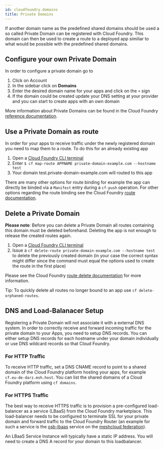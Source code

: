 ```yaml
---
id: cloudfoundry.domains
title: Private Domains
---
```


If another domain name as the predefined shared domains should be used a so called Private Domain can be registered with Cloud Foundry. This domain can then be used to create a route to a deployed app similiar to what would be possible with the predefined shared domains.

## Configure your own Private Domain

In order to configure a private domain go to

1. Click on Account
2. In the sidebar click on **Domains**
3. Enter the desired domain name for your apps and click on the `+` sign
4. If the domain could be created update your DNS setting at your provider and you can start to create apps with an own domain

More information about Private Domains can be found in the Cloud Foundry [reference documentation](https://docs.cloudfoundry.org/devguide/deploy-apps/routes-domains.html#private-domains).

## Use a Private Domain as route

In order for your apps to receive traffic under the newly registered domain you need to map them to a route. To do this for an already existing app

1. Open a [Cloud Foundry CLI terminal](cloudfoundry.cli.md)
2. Enter `$ cf map-route APPNAME private-domain-example.com --hostname test`
3. Your domain test.private-domain-example.com will routed to this app

There are many other options for route binding for example the app can directly be binded via a `Manifest` entry during a `cf-push` operation. For other options regarding the route binding see the Cloud Foundry [route documentation](https://docs.cloudfoundry.org/devguide/deploy-apps/routes-domains.html#map-route).


## Delete a Private Domain

**Please note**: Before you can delete a Private Domain all routes containing this domain must be deleted beforehand. Deleting the app is not enough to release the created routes again. 

1. Open a [Cloud Foundry CLI terminal](cloudfoundry.cli.md)
2. Issue a `cf delete-route private-domain-example.com --hostname test` to delete the previously created domain (in your case the correct syntax might differ since the command must equal the options used to create the route in the first place)

Please see the Cloud Foundry [route delete documentation](https://docs.cloudfoundry.org/devguide/deploy-apps/routes-domains.html#delete-route) for more information.

Tip: To quickly delete all routes no longer bound to an app use `cf delete-orphaned-routes`.

## DNS and Load-Balanacer Setup

Registering a Private Domain will not associate it with a external DNS system. In order to correctly receive and forward incoming traffic for the private domain to your Apps, you need to setup DNS records. You can either setup DNS records for each hostname under your domain individually or use DNS wildcard records so that Cloud Foundry.

### For HTTP Traffic

To receive HTTP traffic, set a DNS CNAME record to point to a shared domain of the Cloud Foundry platform hosting your apps, for example `cf.eu-de-darz.msh.host`. You can list the shared domains of a Cloud Foundry platform using `cf domains`.

### For HTTPS Traffic

The best way to receive HTTPS traffic is to provision a pre-configured load-balancer as a service (LBaaS) from the Cloud Foundry marketplace. This load-balancer needs to be configured to terminate SSL for your private domain and forward traffic to the Cloud Foundry Router (an example for such a service is the [osb-lbaas](osb.lbaas.md) service on the [meshcloud federation](federation.index.md)).

An LBaaS Service Instance will typically have a static IP address. You will need to create a DNS A record for your domain to this loadbalancer.